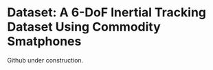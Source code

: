 # Dataset: A 6-DoF Inertial Tracking Dataset Using Commodity Smatphones

Github under construction.
